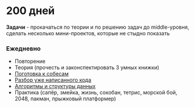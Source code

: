 # 200 дней

**Задачи** - прокачаться по теории и по решению задач до middle-уровня, сделать несколько мини-проектов, которые не стыдно показать

### Ежедневно
* Повторение
* Теория (прочесть и законспектировать 3 умных книжки)
* [Поготовка к собесам](https://github.com/learning-zone/javascript-basics)
* [Разбор уже написанного кода](https://github.com/learning-zone/javascript-coding-practice)
* [Алгоритмы и структуры данных](https://the-algorithms.com/language/javascript)
* Практика (сапёр, змейка, жизнь, сокобан, тетрис, морской бой, 2048, пакман, прыжковый платформер)
